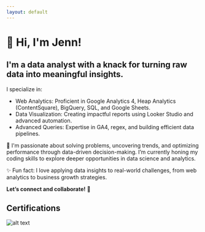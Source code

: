 ```yaml
---
layout: default
---
```


# 👋 Hi, I'm Jenn!

## I'm a data analyst with a knack for turning raw data into meaningful insights. 

I specialize in:

- Web Analytics: Proficient in Google Analytics 4, Heap Analytics (ContentSquare), BigQuery, SQL, and Google Sheets.
- Data Visualization: Creating impactful reports using Looker Studio and advanced automation.
- Advanced Queries: Expertise in GA4, regex, and building efficient data pipelines.
  
🌟 I'm passionate about solving problems, uncovering trends, and optimizing performance through data-driven decision-making. I’m currently honing my coding skills to explore deeper opportunities in data science and analytics.

✨ Fun fact: I love applying data insights to real-world challenges, from web analytics to business growth strategies.

**Let’s connect and collaborate!** 🚀

## Certifications

![alt text][gabadge]

[gabadge]: https://api.accredible.com/v1/frontend/credential_website_embed_image/badge/129435109 "Jennifer Ubaldo - Google Analytics Certified"
